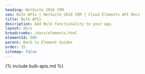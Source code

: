 ```yaml
---
heading: NetSuite 2016 CRM
seo: Bulk APIs | NetSuite 2016 CRM | Cloud Elements API Docs
title: Bulk APIs
description: Add Bulk functionality to your app.
layout: docs
breadcrumbs: /docs/elements.html
elementId: 988
parent: Back to Element Guides
order: 35
sitemap: false
---
```


{% include bulk-apis.md %}
